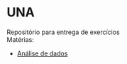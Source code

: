 # UNA
 Repositório para entrega de exercícios 
<br>
Matérias:
<br>
* [Análise de dados](https://github.com/matheusmvl/UNA/tree/main/analise-de-dados)
